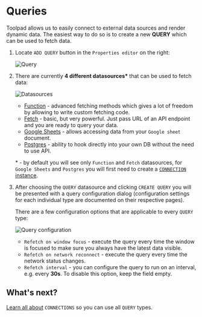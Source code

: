 # Queries

<p class="description">
    Toolpad allows us to easily connect to external data sources and render dynamic data. The easiest way to do so is to create a new <b>QUERY</b> which can be used to fetch data.
</p>

1. Locate `ADD QUERY` button in the `Properties editor` on the right:

   ![Query](/static/toolpad/query-1.png)

2. There are currently **4 different datasources\*** that can be used to fetch data:

   ![Datasources](/static/toolpad/query-2.png)

   - [Function](/toolpad/connecting-to-datasources/function/) - advanced fetching methods which gives a lot of freedom by allowing to write custom fetching code.
   - [Fetch](/toolpad/connecting-to-datasources/fetch/) - basic, but very powerful. Just pass URL of an API endpoint and you are ready to query your data.
   - [Google Sheets](/toolpad/connecting-to-datasources/google-sheets/) - allows accessing data from your `Google sheet` document.
   - [Postgres](/toolpad/connecting-to-datasources/postgres/) - ability to hook directly into your own DB without the need to use API.

   \* - by default you will see only `Function` and `Fetch` datasources, for `Google Sheets` and `Postgres` you will first need to create a [`CONNECTION` instance](/toolpad/connecting-to-datasources/connections/).

3. After choosing the `QUERY` datasource and clicking `CREATE QUERY` you will be presented with a query configuration dialog (configuration settings for each individual type are documented on their respective pages).

   There are a few configuration options that are applicable to every `QUERY` type:

   ![Query configuration](/static/toolpad/query-3.png)

   - `Refetch on window focus` - execute the query every time the window is focused to make sure you always have the latest data visible.
   - `Refetch on network reconnect` - execute the query every time the network status changes.
   - `Refetch interval` - you can configure the query to run on an interval, e.g. every **30s**. To disable this option, keep the field empty.

## What's next?

[Learn all about](/toolpad/connecting-to-datasources/connections/) `CONNECTIONS` so you can use all `QUERY` types.
